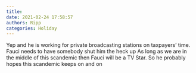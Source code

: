 ```yaml
---
title: 
date: 2021-02-24 17:58:57
authors: Ripp
categories: Holiday
---
```


 Yep and he is working for private broadcasting stations on taxpayers’ time.  Fauci needs to have somebody shut him the heck up
As long as we are in the middle of this scandemic then Fauci will be a TV Star.    So he probably hopes this scandemic keeps on and on
